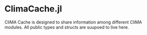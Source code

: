 # ClimaCache.jl
CliMA Cache is designed to share information among different CliMA modules. All public types and structs are suupoed to live here.

